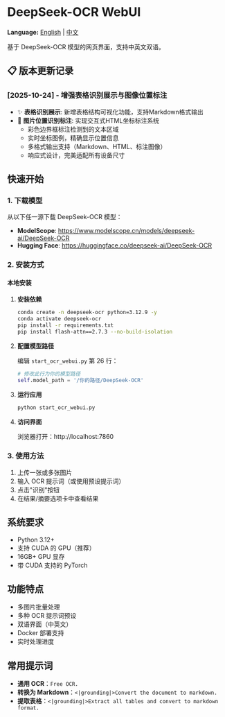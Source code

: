 # DeepSeek-OCR WebUI

**Language:** [English](README.md) | [中文](README_zh.md)

基于 DeepSeek-OCR 模型的网页界面，支持中英文双语。

## 📋 版本更新记录

### [2025-10-24] - 增强表格识别展示与图像位置标注
- ✨ **表格识别展示**: 新增表格结构可视化功能，支持Markdown格式输出
- 🎯 **图片位置识别标注**: 实现交互式HTML坐标标注系统
  - 彩色边界框标注检测到的文本区域
  - 实时坐标图例，精确显示位置信息
  - 多格式输出支持（Markdown、HTML、标注图像）
  - 响应式设计，完美适配所有设备尺寸

## 快速开始

### 1. 下载模型

从以下任一源下载 DeepSeek-OCR 模型：
- **ModelScope**: https://www.modelscope.cn/models/deepseek-ai/DeepSeek-OCR
- **Hugging Face**: https://huggingface.co/deepseek-ai/DeepSeek-OCR

### 2. 安装方式

#### 本地安装

1. **安装依赖**
   ```bash
   conda create -n deepseek-ocr python=3.12.9 -y
   conda activate deepseek-ocr
   pip install -r requirements.txt
   pip install flash-attn==2.7.3 --no-build-isolation
   ```

2. **配置模型路径**
   
   编辑 `start_ocr_webui.py` 第 26 行：
   ```python
   # 修改此行为你的模型路径
   self.model_path = '/你的路径/DeepSeek-OCR'
   ```

3. **运行应用**
   ```bash
   python start_ocr_webui.py
   ```

4. **访问界面**
   
   浏览器打开：http://localhost:7860
 

### 3. 使用方法

1. 上传一张或多张图片
2. 输入 OCR 提示词（或使用预设提示词）
3. 点击"识别"按钮
4. 在结果/摘要选项卡中查看结果

## 系统要求

- Python 3.12+
- 支持 CUDA 的 GPU（推荐）
- 16GB+ GPU 显存
- 带 CUDA 支持的 PyTorch

## 功能特点

- 多图片批量处理
- 多种 OCR 提示词预设
- 双语界面（中英文）
- Docker 部署支持
- 实时处理进度

## 常用提示词

- **通用 OCR**：`Free OCR.`
- **转换为 Markdown**：`<|grounding|>Convert the document to markdown.`
- **提取表格**：`<|grounding|>Extract all tables and convert to markdown format.`
